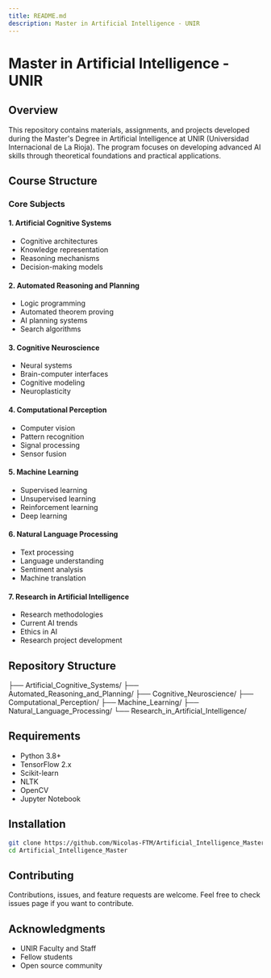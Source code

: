 ```yaml
---
title: README.md
description: Master in Artificial Intelligence - UNIR
---
```


# Master in Artificial Intelligence - UNIR

## Overview
This repository contains materials, assignments, and projects developed during the Master's Degree in Artificial Intelligence at UNIR (Universidad Internacional de La Rioja). The program focuses on developing advanced AI skills through theoretical foundations and practical applications.

## Course Structure

### Core Subjects

#### 1. Artificial Cognitive Systems
- Cognitive architectures
- Knowledge representation
- Reasoning mechanisms
- Decision-making models

#### 2. Automated Reasoning and Planning
- Logic programming
- Automated theorem proving
- AI planning systems
- Search algorithms

#### 3. Cognitive Neuroscience
- Neural systems
- Brain-computer interfaces
- Cognitive modeling
- Neuroplasticity

#### 4. Computational Perception
- Computer vision
- Pattern recognition
- Signal processing
- Sensor fusion

#### 5. Machine Learning
- Supervised learning
- Unsupervised learning
- Reinforcement learning
- Deep learning

#### 6. Natural Language Processing
- Text processing
- Language understanding
- Sentiment analysis
- Machine translation

#### 7. Research in Artificial Intelligence
- Research methodologies
- Current AI trends
- Ethics in AI
- Research project development

## Repository Structure
├── Artificial_Cognitive_Systems/
├── Automated_Reasoning_and_Planning/
├── Cognitive_Neuroscience/
├── Computational_Perception/
├── Machine_Learning/
├── Natural_Language_Processing/
└── Research_in_Artificial_Intelligence/

## Requirements
- Python 3.8+
- TensorFlow 2.x
- Scikit-learn
- NLTK
- OpenCV
- Jupyter Notebook

## Installation
```bash
git clone https://github.com/Nicolas-FTM/Artificial_Intelligence_Master.git
cd Artificial_Intelligence_Master
```

## Contributing
Contributions, issues, and feature requests are welcome. Feel free to check issues page if you want to contribute.

## Acknowledgments
- UNIR Faculty and Staff
- Fellow students
- Open source community
